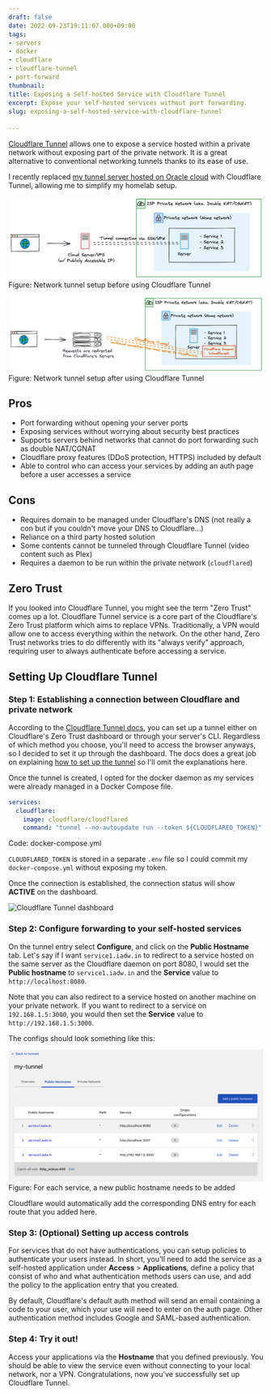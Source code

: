 ```yaml
---
draft: false
date: 2022-09-23T19:11:07.000+09:00
tags:
- servers
- docker
- cloudflare
- cloudflare-tunnel
- port-forward
thumbnail:
title: Exposing a Self-hosted Service with Cloudflare Tunnel
excerpt: Expose your self-hosted services without port forwarding.
slug: exposing-a-self-hosted-service-with-cloudflare-tunnel

---
```


[Cloudflare Tunnel](https://www.cloudflare.com/products/tunnel/) allows one to expose a service hosted within a private network without exposing part of the private network. It is a great alternative to conventional networking tunnels thanks to its ease of use.

I recently replaced [my tunnel server hosted on Oracle cloud](/setting-up-port-forwarding-on-an-oracle-cloud-instance) with Cloudflare Tunnel, allowing me to simplify my homelab setup.

![Web browser pointing towards cloud server, which is linked via SSH/VPN to a server in a private network that is within another private network that belongs to the ISP](../../assets/before-cloudflare-tunnel.excalidraw.png)
Figure: Network tunnel setup before using Cloudflare Tunnel

![Web browser pointing towards Cloudflare's server, which is linked via an outbound connection from a server in a private network that is within another private network that belongs to the ISP, and the outbound connection is initiated by Cloudflare daemon (cloudflared)](../../assets/after-cloudflare-tunnel.excalidraw.png)
Figure: Network tunnel setup after using Cloudflare Tunnel

## Pros
- Port forwarding without opening your server ports
- Exposing services without worrying about security best practices
- Supports servers behind networks that cannot do port forwarding such as double NAT/CGNAT
- Cloudflare proxy features (DDoS protection, HTTPS) included by default
- Able to control who can access your services by adding an auth page before a user accesses a service

## Cons
- Requires domain to be managed under Cloudflare's DNS (not really a con but if you couldn't move your DNS to Cloudflare...)
- Reliance on a third party hosted solution
- Some contents cannot be tunneled through Cloudflare Tunnel (video content such as Plex)
- Requires a daemon to be run within the private network (`cloudflared`)

## Zero Trust

If you looked into Cloudflare Tunnel, you might see the term "Zero Trust" comes up a lot. Cloudflare Tunnel service is a core part of the Cloudflare's Zero Trust platform which aims to replace VPNs. Traditionally, a VPN would allow one to access everything within the network. On the other hand, Zero Trust networks tries to do differently with its "always verify" approach, requiring user to always authenticate before accessing a service.

## Setting Up Cloudflare Tunnel

### Step 1: Establishing a connection between Cloudflare and private network

According to the [Cloudflare Tunnel docs](https://developers.cloudflare.com/cloudflare-one/connections/connect-apps/install-and-setup/tunnel-guide/), you can set up a tunnel either on Cloudflare's Zero Trust dashboard or through your server's CLI. Regardless of which method you choose, you'll need to access the browser anyways, so I decided to set it up through the dashboard. The docs does a great job on explaining [how to set up the tunnel](https://developers.cloudflare.com/cloudflare-one/connections/connect-apps/install-and-setup/tunnel-guide/remote/#1-create-a-tunnel) so I'll omit the explanations here.

Once the tunnel is created, I opted for the docker daemon as my services were already managed in a Docker Compose file.

```yaml
services:
  cloudflare:
    image: cloudflare/cloudflared
    command: "tunnel --no-autoupdate run --token ${CLOUDFLARED_TOKEN}"
```
Code: docker-compose.yml

`CLOUDFLARED_TOKEN` is stored in a separate `.env` file so I could commit my `docker-compose.yml` without exposing my token.

Once the connection is established, the connection status will show __ACTIVE__ on the dashboard.

![Cloudflare Tunnel dashboard](https://developers.cloudflare.com/cloudflare-one/static/documentation/connections/connect-apps/tunnel-table.png)

### Step 2: Configure forwarding to your self-hosted services

On the tunnel entry select __Configure__, and click on the __Public Hostname__ tab. Let's say if I want `service1.iadw.in` to redirect to a service hosted on the same server as the Cloudflare daemon on port 8080, I would set the __Public hostname__ to `service1.iadw.in` and the __Service__ value to `http://localhost:8080`.

Note that you can also redirect to a service hosted on another machine on your private network. If you want to redirect to a service on `192.168.1.5:3000`, you would then set the __Service__ value to `http://192.168.1.5:3000`.

The configs should look something like this:

![Cloudflare Tunnel config](../../assets/cloudflare-tunnel-config.png)
Figure: For each service, a new public hostname needs to be added

Cloudflare would automatically add the corresponding DNS entry for each route that you added here.

### Step 3: (Optional) Setting up access controls

For services that do not have authentications, you can setup policies to authenticate your users instead. In short, you'll need to add the service as a self-hosted application under __Access__ > __Applications__, define a policy that consist of who and what authentication methods users can use, and add the policy to the application entry that you created.

By default, Cloudflare's default auth method will send an email containing a code to your user, which your use will need to enter on the auth page. Other authentication method includes Google and SAML-based authentication.

### Step 4: Try it out!

Access your applications via the __Hostname__ that you defined previously. You should be able to view the service even without connecting to your local network, nor a VPN. Congratulations, now you've successfully set up Cloudflare Tunnel.
